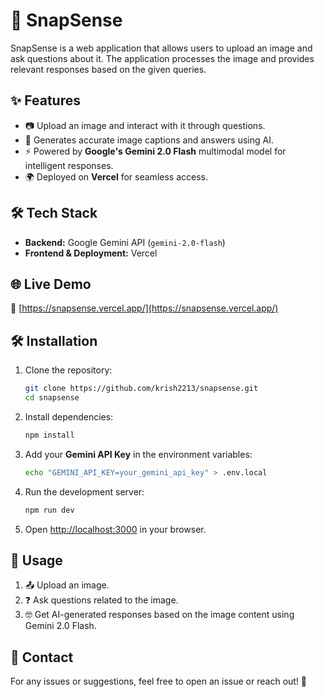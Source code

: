 # 📸 SnapSense

SnapSense is a web application that allows users to upload an image and ask questions about it. The application processes the image and provides relevant responses based on the given queries.

## ✨ Features
- 📷 Upload an image and interact with it through questions.
- 🤖 Generates accurate image captions and answers using AI.
- ⚡ Powered by **Google's Gemini 2.0 Flash** multimodal model for intelligent responses.
- 🌍 Deployed on **Vercel** for seamless access.

## 🛠 Tech Stack
- **Backend:** Google Gemini API (`gemini-2.0-flash`)
- **Frontend & Deployment:** Vercel

## 🌐 Live Demo
🔗 [https://snapsense.vercel.app/](https://snapsense.vercel.app/)

## 🛠 Installation
1. Clone the repository:
   ```sh
   git clone https://github.com/krish2213/snapsense.git
   cd snapsense
   ```
2. Install dependencies:
   ```sh
   npm install
   ```
3. Add your **Gemini API Key** in the environment variables:
   ```sh
   echo "GEMINI_API_KEY=your_gemini_api_key" > .env.local
   ```
4. Run the development server:
   ```sh
   npm run dev
   ```
5. Open [http://localhost:3000](http://localhost:3000) in your browser.

## 🎯 Usage
1. 📤 Upload an image.
2. ❓ Ask questions related to the image.
3. 🤓 Get AI-generated responses based on the image content using Gemini 2.0 Flash.


## 📧 Contact
For any issues or suggestions, feel free to open an issue or reach out! 🚀
